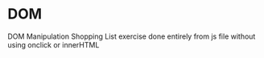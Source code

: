 # DOM
DOM Manipulation Shopping List exercise done entirely from js file without using onclick or innerHTML
